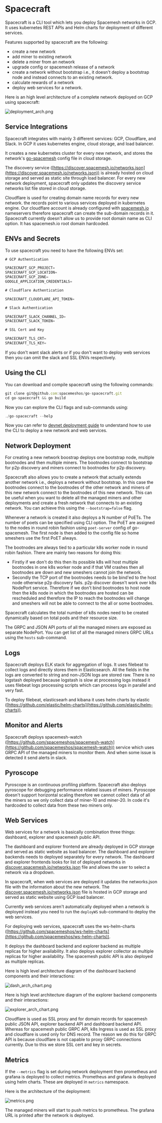 # Spacecraft

Spacecraft is a CLI tool which lets you deploy Spacemesh networks in GCP. It uses kubernetes REST APIs and Helm charts for deployment of different services. 

Features supported by spacecraft are the following: 

- create a new network
- add miner to existing network
- delete a miner from an network
- upgrade config or spacemesh release of a network
- create a network without bootstrap i.e., it doesn't deploy a bootstrap node and instead connects to an existing network.
- calculate rewards of a network
- deploy web services for a network.

Here is an high level architecture of a complete network deployed on GCP using spacecraft:

![deployment_arch.png](docs/deployment_arch.png)

## Service Integrations

Spacecraft integrates with mainly 3 different services: GCP, Cloudflare, and Slack. In GCP it uses kubernetes engine, cloud storage, and load balancer. 

It creates a new kubernetes cluster for every new network, and stores the network's [go-spacemesh](https://github.com/spacemeshos/go-spacemesh) config file in cloud storage. 

The discovery service ([https://discover.spacemesh.io/networks.json](https://discover.spacemesh.io/networks.json)) is already hosted on cloud storage and served as static site through load balancer. For every new network deployment, spacecraft only updates the discovery service networks list file stored in cloud storage.

Cloudflare is used for creating domain name records for every new network. the records point to various services deployed in kubernetes engine. Our cloudflare account is already configured with [spacemesh.io](http://spacemesh.io) nameservers therefore spacecraft can create the sub-domain records in it. Spacecraft currently doesn't allow us to provide root domain name as CLI option. It has spacemesh.io root domain hardcoded. 

## ENVs and Secrets

To use spacecraft you need to have the following ENVs set:

```jsx
# GCP Authentication

SPACECRAFT_GCP_PROJECT=
SPACECRAFT_GCP_LOCATION=
SPACECRAFT_GCP_ZONE=
GOOGLE_APPLICATION_CREDENTIALS=

# Cloudflare Authentication

SPACECRAFT_CLOUDFLARE_API_TOKEN=

# Slack Authentication

SPACECRAFT_SLACK_CHANNEL_ID=
SPACECRAFT_SLACK_TOKEN=

# SSL Cert and Key

SPACECRAFT_TLS_CRT=
SPACECRAFT_TLS_KEY=
```

If you don't want slack alerts or if you don't want to deploy web services then you can omit the slack and SSL ENVs respectively. 

## Using the CLI

You can download and compile spacecraft using the following commands:

```jsx
git clone git@github.com:spacemeshos/go-spacecraft.git
cd go-spacecraft && go build
```

Now you can explore the CLI flags and sub-commands using:

```jsx
./go-spacecraft --help
```

Now you can refer to [devnet deployment guide](docs/devnet.md) to understand how to use the CLI to deploy a new network and web services.

## Network Deployment

For creating a new network boostrap deploys one bootstrap node, multiple bootnodes and then multiple miners. The bootnodes connect to bootstrap for p2p discovery and miners connect to bootnodes for p2p discovery. 

Spacecraft also allows you to create a network that actually extends another network i.e., deploys a network without bootstrap. In this case the bootnodes connect to the bootnodes of the other network and miners of this new network connect to the bootnodes of this new network. This can be useful when you want to delete all the managed miners and other deployments and create a fresh network that connects to an existing network. You can achieve this using the `--bootstrap=false` flag.

Whenever a network is created it also deploys a N number of PoETs. The number of poets can be specified using CLI option.  The PoET are assigned to the nodes in round robin fashion using `poet-server` config of go-spacemesh. The first node is then added to the config file so home smeshers use the first PoET always. 

The bootnodes are always tied to a particular k8s worker node in round robin fashion. There are mainly two reasons for doing this: 

- Firstly if we don't do this then its possible k8s will host multiple bootnodes in one k8s worker node and if that VM crashes then all bootnodes are down and new smeshers cannot join the network.
- Secondly the TCP port of the bootnodes needs to be bind'ed to the host node otherwise p2p discovery fails. p2p discover doesn't work over k8s NodePort service. Therefore if we don't bind bootnodes to host node then the k8s node in which the bootnodes are hosted can be rescheduled and therefore the IP to reach the bootnodes will change and smeshers will not be able to connect to the all or some bootnodes.

Spacecraft calculates the total number of k8s nodes need to be created dynamically based on total pods and their resource size. 

The GRPC and JSON API ports of all the managed miners are exposed as separate NodePort. You can get list of all the managed miners GRPC URLs using the `hosts` sub-command.

## Logs

Spacecraft deploys ELK stack for aggregation of logs. It uses filebeat to collect logs and directly stores them in Elasticsearch. All the fields in the logs are converted to string and non-JSON logs are stored raw. There is no logstash deployed because logstash is slow at processing logs instead it uses filebeat logs processing scripts which can process logs  in parallel and very fast.

To deploy filebeat, elasticsearh and kibana it uses helm charts by elastic ([https://github.com/elastic/helm-charts](https://github.com/elastic/helm-charts)).

## Monitor and Alerts

Spacecraft deploys spacemesh-watch ([https://github.com/spacemeshos/spacemesh-watch](https://github.com/spacemeshos/spacemesh-watch)) service which uses GRPC API of the managed miners to monitor them. And when some issue is detected it send alerts in slack. 

## Pyroscope

Pyroscope is an continuous profiling platform. Spacecraft also deploys pyroscope for debugging performance related issues of miners. Pyroscope doesn't support horizontal scaling therefore we cannot collect data of all the miners so we only collect data of miner-10 and miner-20. In code it's hardcoded to collect data from these two miners only.

## Web Services

Web services for a network is basically combination three things: dashboard, explorer and spacemesh public API.

The dashboard and explorer frontend are already deployed in GCP storage and served as static website as load balancer. The dashboard and explorer backends needs to deployed separately for every network. The dashboard and explorer frontends looks for list of deployed networks in [discover.spacemesh.io/networks.json](http://discover.spacemesh.io/networks.json) file and allows the user to select a network via a dropdown.

In spacecraft, when web services are deployed it updates the networks.json file with the information about the new network. The [discover.spacemesh.io/networks.json](http://discover.spacemesh.io/networks.json) file is hosted in GCP storage and served as static website using GCP load balancer.

Currently web services aren't automatically deployed when a network is deployed instead you need to run the `deployWS` sub-command to deploy the web services. 

For deploying web services, spacecraft uses the ws-helm-charts ([https://github.com/spacemeshos/ws-helm-charts](https://github.com/spacemeshos/ws-helm-charts)). 

It deploys the dashboard backend and explorer backend as multiple replicas for higher availability. It also deploys explorer collector as multiple replicas for higher availability. The spacemesh public API is also deployed as multiple replicas. 

Here is high level architecture diagram of the dashboard backend components and their interactions:

![dash_arch_chart.png](docs/dash_arch_chart.png)

Here is high level architecture diagram of the explorer backend components and their interactions:

![explorer_arch_chart.png](docs/explorer_arch_chart.png)

Cloudflare is used as SSL proxy and for domain records for spacemesh public JSON API, explorer backend API and dashboard backend API. Whereas for spacemesh public GRPC API, k8s Ingress  is used as SSL proxy and cloudflare is used only for DNS record. The reason we do this for GRPC API is because cloudflare is not capable to proxy GRPC connections currently. Due to this we store SSL cert and key in secrets.

## Metrics

If the `--metrics` flag is set during network deployment then prometheus and grafana is deployed to collect metrics. Prometheus and grafana is deployed using helm charts. These are deployed in `metrics` namespace. 

Here is the architecture of the deployment:

![metrics.png](docs/metrics.png)

The managed miners will start to push metrics to prometheus. The grafana URL is printed after the network is deployed.
